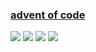### [advent of code](https://adventofcode.com/)
![](https://img.shields.io/badge/day%20📅-15-blue)
![](https://img.shields.io/badge/stars%20⭐-20-yellow)
![](https://img.shields.io/badge/days%20completed-10-red)
![](https://github.com/KeeeN/KeeeN/actions/workflows/update_AOC_badges.yml/badge.svg)
